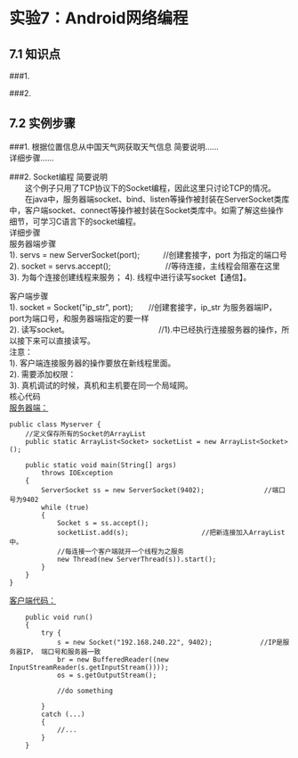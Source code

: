 # 实验7：Android网络编程

## 7.1 知识点

###1.     

###2.     

## 7.2 实例步骤

###1. 根据位置信息从中国天气网获取天气信息
简要说明……  
详细步骤……  

###2. Socket编程
简要说明  
　　这个例子只用了TCP协议下的Socket编程，因此这里只讨论TCP的情况。  
　　在java中，服务器端socket、bind、listen等操作被封装在ServerSocket类库中，客户端socket、connect等操作被封装在Socket类库中。如需了解这些操作细节，可学习C语言下的socket编程。  
详细步骤      
服务器端步骤   
1). servs = new ServerSocket(port);　　　//创建套接字，port 为指定的端口号  
2). socket = servs.accept();　　　　　　　//等待连接，主线程会阻塞在这里  
3). 为每个连接创建线程来服务；
4). 线程中进行读写socket【通信】。  

客户端步骤   
1). socket = Socket("ip_str", port);　　//创建套接字，ip_str 为服务器端IP，port为端口号，和服务器端指定的要一样    
2). 读写socket。　　　　　　　　　　　　//1).中已经执行连接服务器的操作，所以接下来可以直接读写。  
注意：    
1). 客户端连接服务器的操作要放在新线程里面。  
2). 需要添加权限：<uses-permission android:name="android.permission.INTERNET"/>  
3). 真机调试的时候，真机和主机要在同一个局域网。  
核心代码  
[服务器端：](https://github.com/isshe/Android-20160303/tree/master/MultiChatServ)
```
public class Myserver {
    //定义保存所有的Socket的ArrayList
    public static ArrayList<Socket> socketList = new ArrayList<Socket>();
    
    public static void main(String[] args) 
        throws IOException
    {
        ServerSocket ss = new ServerSocket(9402);               //端口号为9402
        while (true)
        {
            Socket s = ss.accept();
            socketList.add(s);　　　　　　　　　　　//把新连接加入ArrayList中。
            //每连接一个客户端就开一个线程为之服务
            new Thread(new ServerThread(s)).start();
        }   
    }   
}  
```
[客户端代码：](https://github.com/isshe/Android-20160303/tree/master/MultiChat/app/src/main/java/com/example/dell/multichat)
```
    public void run()
    {
        try {
            s = new Socket("192.168.240.22", 9402);            //IP是服务器IP， 端口号和服务器一致
            br = new BufferedReader((new InputStreamReader(s.getInputStream())));
            os = s.getOutputStream();       
            
            //do something

        }
        catch (...)
        {
            //...
        }
    }
```
